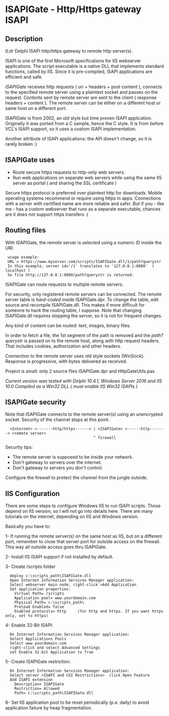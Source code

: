 # ISAPIGate - Http/Https gateway ISAPI

## Description

*tl;dr*  Delphi ISAPI http/https gateway to remote http server(s).   

ISAPI is one of the first Microsoft specifications for IIS webserver applications.
The script executable is a native DLL that implements standard functions, 
called by IIS. Since it is pre-compiled, ISAPI applications are efficient and safe.  

*ISAPIGate* receives http requests ( uri + headers + post content ), connects to the 
specified remote server using a plaintext socket and passes on the request. 
Contents sent by remote server are sent to the client ( response headers + content  ).
The remote server can be either on a different host or same host on a different port. 

*ISAPIGate* is from 2002, an old style but time proven ISAPI application.  
Originally it was ported from a C sample, hence the C style.
It is from before VCL's ISAPI support, so it uses a custom ISAPI implementation. 

Another attribute of ISAPI applications: the API doesn't change, 
so it is rarely broken   :)

## ISAPIGate uses 
* Route secure https requests to http-only web servers. 
* Run web applications on separate web servers while using the same IIS server as portal ( and sharing the SSL certificate ) 

Secure https protocol is preferred over plaintext http for downloads. 
Mobile operating systems recommend or require using https in apps.
Connections with a server with certified name are more reliable and safer.
But if you - like me - has a custom webserver that runs as a separate executable, 
chances are it does not support https transfers :(

## Routing files

With ISAPIGate, the remote server is selected using a numeric ID inside the URI.

     usage example: 
     URL = https://www.myserver.com/scripts/ISAPIGate.dll/1/path?querystr
     In this example, server id='/1' translates to '127.0.0.1:8080'  ( localhost )
     So file http://127.0.0.1:8080/path?querystr is returned.
  
ISAPIGate can route requests to multiple remote servers.

For security, only registered remote servers can be connected.
The remote server table is *hard-coded* inside ISAPIGate.dpr.
To change the table, edit source and recompile ISAPIGate.dll.
This makes if more difficult for someone to hack the routing table, I suppose.
Note that changing ISAPIGate.dll requires stopping the server, so it is not for frequent changes.

Any kind of content can be routed: text, images, binary files.

In order to fetch a file, the 1st segment of the path is removed 
and the *path?querystr* is passed on to the remote host,
along with http request headers. That includes cookies, authorization and other headers.  

Connection to the remote server uses old style sockets (WinSock).
Response is progressive, with bytes delivered as received.

Project is small: only 2 source files ISAPIGate.dpr and HttpGateUtils.pas   

*Current version was tested with Delphi 10.4.1, Windows Server 2016 and IIS 10.0
Compiled as a Win32 DLL ( must enable IIS Win32 ISAPIs )*

## ISAPIGate security

Note that ISAPIGate connects to the remote server(s) using an unencrypted socket. Security of the channel stops at this point. 

      <Internet> <-------http/https------> | <ISAPIGate> <------http-------> <remote server>    
                                           ^ firewall

Security tips:

* The remote server is supposed to be inside your network. 
* Don't gateway to servers over the internet. 
* Don't gateway to servers you don't control.

Configure the firewall to protect the channel from the jungle outside.

## IIS Configuration

There are some steps to configure Windows IIS to run ISAPI scripts.
Those depend on IIS version, so I will not go into details here. 
There are many tutorials on the internet, depending on IIS and Windows version.

Basically you have to:

1- If running the remote server(s) on the same host as IIS, but on a different port, 
remember to close that server port for outside access on the firewall. 
This way all outside access goes thru ISAPIGate.  

2- Install IIS ISAPI support if not installed by default.   

3- Create /scripts folder

      deploy c:\scripts_path\ISAPIGate.dll
      Open Internet Information Services Manager application:
      Select webserver main node, right-click >Add Application
      Set application properties:
        Virtual Path= /scripts
        Application pool= www.yourdomain.com
        Physical Path= c:\scripts_path\
        Preload Enabled= false
        Enabled protocols= http     (for http and https. If you want https only, set to https)

4- Enable 32-Bit ISAPI: 
 
      On Internet Information Services Manager application:
      Select Applications Pools
      Select www.yourdomain.com
      right-click and select Advanced Settings
      set Enable 32-bit Application to True  

5- Create ISAPIGate restriction:

      On Internet Information Services Manager application:
      Select server >ISAPI and CGI Restrictions>  click Open Feature
      Add ISAPI extension
        Description= ISAPIGate
        Restriction= Allowed
        Path= c:\scripts_path\ISAPIGate.dll  

6- Set IIS application pool to be reset periodically (p.e. daily) to avoid application failure by heap fragmentation.

